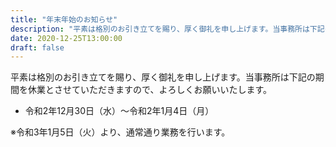 ```yaml
---
title: "年末年始のお知らせ"
description: "平素は格別のお引き立てを賜り、厚く御礼を申し上げます。当事務所は下記の期間を休業とさせていただきますので、よろしくお願いいたします。"
date: 2020-12-25T13:00:00
draft: false
---
```


平素は格別のお引き立てを賜り、厚く御礼を申し上げます。当事務所は下記の期間を休業とさせていただきますので、よろしくお願いいたします。

- 令和2年12月30日（水）〜令和2年1月4日（月）
  
※令和3年1月5日（火）より、通常通り業務を行います。
